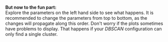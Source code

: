 <p class="text-font">
<b>But now to the fun part:</b>
<br>
Explore the parameters on the left hand side to see what happens. It is recommended to change the parameters from top to bottom, as the changes will propagate along this order. Don't worry if the plots sometimes have problems to display. That happens if your <i>DBSCAN</i> configuration can only find a single cluster.
<br>